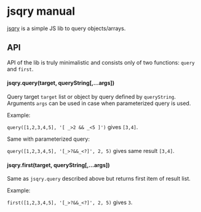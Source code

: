 # jsqry manual

[jsqry](https://github.com/jsqry/jsqry) is a simple JS lib to query objects/arrays.

## API

API of the lib is truly minimalistic and consists only of two functions: 
`query` and `first`.

#### jsqry.query(target, queryString\[,...args])

Query target `target` list or object by query defined by `queryString`. Arguments `args` can be used
in case when parameterized query is used.

Example: 

`query([1,2,3,4,5], '[ _>2 && _<5 ]')` gives `[3,4]`.

Same with parameterized query:  

`query([1,2,3,4,5], '[_>?&&_<?]', 2, 5)` gives same result `[3,4]`.


#### jsqry.first(target, queryString\[,...args])

Same as `jsqry.query` described above but returns first item of result list.

Example:

`first([1,2,3,4,5], '[_>?&&_<?]', 2, 5)` gives `3`.
